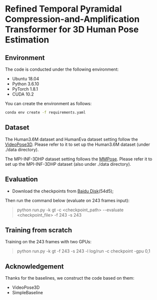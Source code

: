 # Refined Temporal Pyramidal Compression-and-Amplification Transformer for 3D Human Pose Estimation

## Environment

The code is conducted under the following environment:

* Ubuntu 18.04
* Python 3.6.10
* PyTorch 1.8.1
* CUDA 10.2

You can create the environment as follows:

```bash
conda env create -f requirements.yaml
```

## Dataset

The Human3.6M dataset and HumanEva dataset setting follow the [VideoPose3D](https://github.com/facebookresearch/VideoPose3D).
Please refer to it to set up the Human3.6M dataset (under ./data directory).

The MPI-INF-3DHP dataset setting follows the [MMPose](https://github.com/open-mmlab/mmpose).
Please refer it to set up the MPI-INF-3DHP dataset (also under ./data directory).

## Evaluation

* Download the checkpoints from [Baidu Disk](https://pan.baidu.com/s/1pu2C7hobuA8mYRWtJ2Bgdg)(54d5);

Then run the command below (evaluate on 243 frames input):

> python run.py -k gt -c <checkpoint_path> --evaluate <checkpoint_file> -f 243 -s 243

## Training from scratch

Training on the 243 frames with two GPUs:

>  python run.py -k gt -f 243 -s 243 -l log/run -c checkpoint -gpu 0,1

## Acknowledgement

Thanks for the baselines, we construct the code based on them:

* VideoPose3D
* SimpleBaseline
